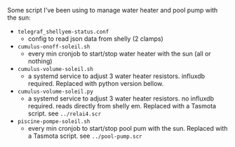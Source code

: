 Some script I've been using to manage water heater and pool pump with the sun:
* `telegraf_shellyem-status.conf`
  * config to read json data from shelly (2 clamps)
* `cumulus-onoff-soleil.sh`
  * every min cronjob to start/stop water heater with the sun (all or nothing)
* `cumulus-volume-soleil.sh`
  * a systemd service to adjust 3 water heater resistors. influxdb required. Replaced with python version bellow.
* `cumulus-volume-soleil.py`
  * a systemd service to adjust 3 water heater resistors. no influxdb required. reads directly from shelly em. Replaced with a Tasmota script. see `../relai4.scr`
* `piscine-pompe-soleil.sh`
  * every min cronjob to start/stop pool pum with the sun. Replaced with a Tasmota script. see `../pool-pump.scr`